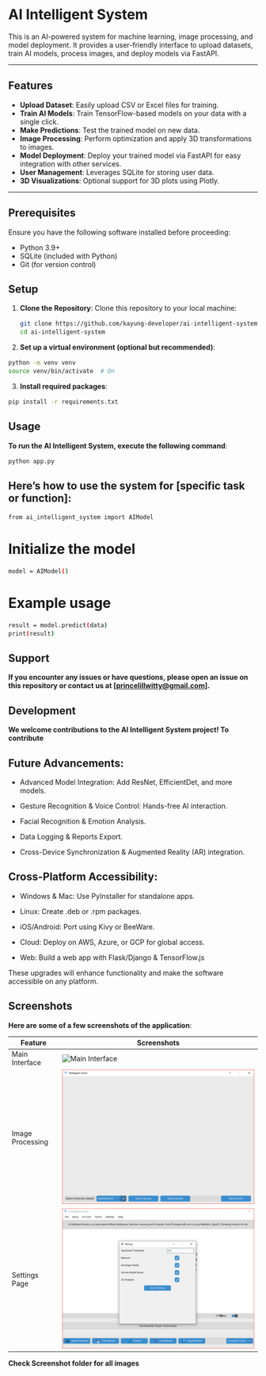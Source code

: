 # AI Intelligent System

This is an AI-powered system for machine learning, image processing, and model deployment. It provides a user-friendly interface to upload datasets, train AI models, process images, and deploy models via FastAPI.

---

## Features

- **Upload Dataset**: Easily upload CSV or Excel files for training.
- **Train AI Models**: Train TensorFlow-based models on your data with a single click.
- **Make Predictions**: Test the trained model on new data.
- **Image Processing**: Perform optimization and apply 3D transformations to images.
- **Model Deployment**: Deploy your trained model via FastAPI for easy integration with other services.
- **User Management**: Leverages SQLite for storing user data.
- **3D Visualizations**: Optional support for 3D plots using Plotly.

---

## Prerequisites

Ensure you have the following software installed before proceeding:
- Python 3.9+
- SQLite (included with Python)
- Git (for version control)

## Setup

1. **Clone the Repository**:
   Clone this repository to your local machine:
   ```bash
   git clone https://github.com/kayung-developer/ai-intelligent-system.git
   cd ai-intelligent-system
   ```
2. **Set up a virtual environment (optional but recommended)**:
```bash
python -m venv venv
source venv/bin/activate  # On
```
3. **Install required packages**:
```bash
pip install -r requirements.txt
```
## Usage
**To run the AI Intelligent System, execute the following command**:
```bash
python app.py
```
## Here’s how to use the system for [specific task or function]:

```bash
from ai_intelligent_system import AIModel
```
# Initialize the model
```bash
model = AIModel()
```
# Example usage
```bash
result = model.predict(data)
print(result)
```

## Support
**If you encounter any issues or have questions, please open an issue on this repository or contact us at [princelillwitty@gmail.com].**

## Development
**We welcome contributions to the AI Intelligent System project! To contribute**


## Future Advancements:

- Advanced Model Integration: Add ResNet, EfficientDet, and more models.

- Gesture Recognition & Voice Control: Hands-free AI interaction.

- Facial Recognition & Emotion Analysis.

- Data Logging & Reports Export.

- Cross-Device Synchronization & Augmented Reality (AR) integration.
  

## Cross-Platform Accessibility:

- Windows & Mac: Use PyInstaller for standalone apps.

- Linux: Create .deb or .rpm packages.

- iOS/Android: Port using Kivy or BeeWare.

- Cloud: Deploy on AWS, Azure, or GCP for global access.

- Web: Build a web app with Flask/Django & TensorFlow.js

These upgrades will enhance functionality and make the software accessible on any platform.


## Screenshots
**Here are some of a few screenshots of the application**:

| Feature            | Screenshots                                     |
|--------------------|-------------------------------------------------|
| Main Interface      | ![Main Interface](screenshots/3Dview.png)      |
| Image Processing    | ![Image Processing](screenshots/cv.png)          |
| Settings Page       | ![Settings Page](screenshots/settings.png) |

**Check Screenshot folder for all images**
